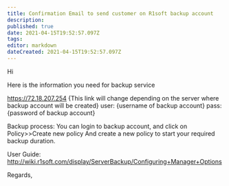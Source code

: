 ```yaml
---
title: Confirmation Email to send customer on R1soft backup account
description: 
published: true
date: 2021-04-15T19:52:57.097Z
tags: 
editor: markdown
dateCreated: 2021-04-15T19:52:57.097Z
---
```


Hi

Here is the information you need for backup service

https://72.18.207.254   {This link will change depending on the server where backup account will be created}
user: {username of backup account}
pass: {password of backup account}

Backup process:
You can login to backup account, and click on Policy>>Create new policy
And create a new policy to start your required backup duration.

User Guide:
http://wiki.r1soft.com/display/ServerBackup/Configuring+Manager+Options


Regards,
